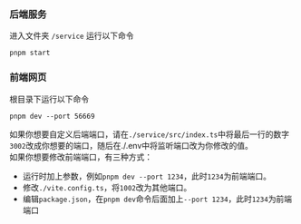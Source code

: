 ### 后端服务

进入文件夹 `/service` 运行以下命令

```
pnpm start
```

### [](https://github.com/Chanzhaoyu/chatgpt-web#%E5%89%8D%E7%AB%AF%E7%BD%91%E9%A1%B5)前端网页

根目录下运行以下命令

```
pnpm dev --port 56669
```


如果你想要自定义后端端口，请在`./service/src/index.ts`中将最后一行的数字`3002`改成你想要的端口，随后在./.env中将监听端口改为你修改的值。  
如果你想要修改前端端口，有三种方式：

-   运行时加上参数，例如`pnpm dev --port 1234`，此时`1234`为前端端口。
-   修改`./vite.config.ts`，将`1002`改为其他端口。
-   编辑`package.json`，在`pnpm dev`命令后面加上`--port 1234`，此时`1234`为前端端口